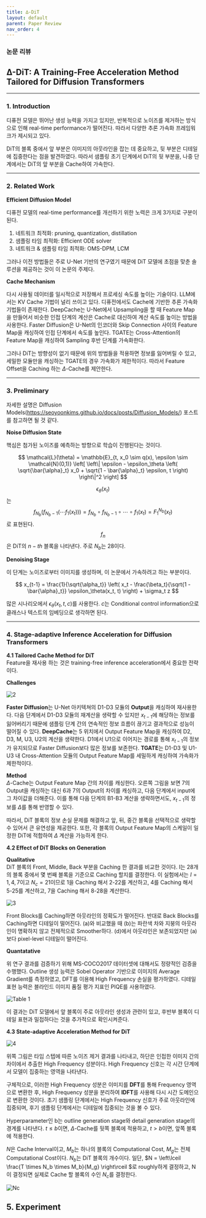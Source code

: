 ```yaml
---
title: ∆-DiT
layout: default
parent: Paper Review
nav_order: 4
---
```


### 논문 리뷰  

## **∆-DiT: A Training-Free Acceleration Method Tailored for Diffusion Transformers**  

---

### **1. Introduction**  

디퓨전 모델은 뛰어난 생성 능력을 가지고 있지만, 반복적으로 노이즈를 제거하는 방식으로 인해 real-time performance가 떨어진다. 따라서 다양한 추론 가속화 프레임워크가 제시되고 있다. 

DiT의 블록 중에서 앞 부분은 이미지의 아웃라인을 잡는 데 중요하고, 뒷 부분은 디테일에 집중한다는 점을 발견하였다. 따라서 샘플링 초기 단계에서 DiT의 뒷 부분을, 나중 단계에서는 DiT의 앞 부분을 Cache하여 가속한다.  

---

### **2. Related Work**  

**Efficient Diffusion Model**  

디퓨전 모델의 real-time performance를 개선하기 위한 노력은 크게 3가지로 구분이 된다.  

1. 네트워크 최적화: pruning, quantization, distillation  
2. 샘플링 타임 최적화: Efficient ODE solver  
3. 네트워크 & 샘플링 타임 최적화: OMS-DPM, LCM

그러나 이전 방법들은 주로 U-Net 기반의 연구였기 때문에 DiT 모델에 초점을 맞춘 솔루션을 제공하는 것이 이 논문의 주제다.  


**Cache Mechanism**  

다시 사용될 데이터를 일시적으로 저장해서 프로세싱 속도를 높이는 기술이다. LLM에서는 KV Cache 기법이 널리 쓰이고 있다. 디퓨전에서도 Cache에 기반한 추론 가속화 기법들이 존재한다. DeepCache는 U-Net에서 Upsampling을 할 때 Feature Map을 만들어서 비슷한 인접 단계의 계산은 Cache로 대신하여 계산 속도를 높이는 방법을 사용한다. Faster Diffusion은 U-Net의 인코더와 Skip Connection 사이의 Feature Map을 캐싱하여 인접 단계에서 속도를 높인다. TGATE는 Cross-Attention의 Feature Map을 캐싱하여 Sampling 후반 단계를 가속화한다.  

그러나 DiT는 방향성이 없기 때문에 위의 방법들을 적용하면 정보를 잃어버릴 수 있고, 세밀한 모듈만을 캐싱하는 TGATE의 경우 가속화가 제한적이다. 따라서 Feature Offset을 Caching 하는 $\Delta$-Cache를 제안한다.  

---

### **3. Preliminary**  

자세한 설명은 Diffusion Models(https://seoyoonkims.github.io/docs/posts/Diffusion_Models/) 포스트를 참고하면 될 것 같다.  


**Noise Diffusion State**  

핵심은 첨가된 노이즈를 예측하는 방향으로 학습이 진행된다는 것이다.  

$$
\mathcal{L}(\theta) = \mathbb{E}_{t, x_0 \sim q(x), \epsilon \sim \mathcal{N}(0,1)} 
\left[ \left\| \epsilon - \epsilon_\theta \left( \sqrt{\bar{\alpha}_t} x_0 + \sqrt{1 - \bar{\alpha}_t} \epsilon, t \right) \right\|^2 \right]
$$

$$\epsilon_\theta(x_t)$$는 $$f_{N_b} \left( f_{N_b-1} \left( \cdots f_1(x_t) \right) \right) = f_{N_b} \circ f_{N_b-1} \circ \cdots \circ f_1(x_t) = F_1^{N_b}(x_t)$$로 표현된다. $$f_n$$은 DiT의 $n-th$ 블록을 나타낸다. 주로 $N_b$는 28이다. 


**Denoising Stage**  

이 단계는 노이즈로부터 이미지를 생성하며, 이 논문에서 가속하려고 하는 부분이다.  

$$
x_{t-1} = \frac{1}{\sqrt{\alpha_t}} \left( x_t - \frac{\beta_t}{\sqrt{1 - \bar{\alpha}_t}} \epsilon_\theta(x_t, t) \right) + \sigma_t z
$$

많은 시나리오에서 $\epsilon_\theta(x_t, t, c)$를 사용한다. $c$는 Conditional control information으로 클래스나 텍스트의 임베딩으로 생각하면 된다.  

---

### **4. Stage-adaptive Inference Acceleration for Diffusion Transformers**  

**4.1 Tailored Cache Method for DiT**  
Feature을 재사용 하는 것은 training-free inference acceleration에서 중요한 전략이다.  

**Challenges**  

![2](../images/Delta-DiT/2.png)

**Faster Diffusion**는 U-Net 아키텍쳐의 D1-D3 모듈의 **Output**을 캐싱하여 재사용한다. 다음 단계에서 D1-D3 모듈의 재계산을 생략할 수 있지만 $x_{t-1}$에 해당하는 정보를 잃어버리기 때문에 샘플링 단계 간의 연속적인 정보 흐름이 끊기고 결과적으로 성능이 떨어질 수 있다.
**DeepCache**는 5 위치에서 Output Feature Map을 캐싱하여 D2, D3, M, U3, U2의 계산을 생략한다. D1에서 U1으로 이어지는 경로를 통해 $x_{t-1}$의 정보가 유지되므로 Faster Diffusion보다 많은 정보를 보존한다.
**TGATE**는 D1-D3 및 U1-U3 내 Cross-Attention 모듈의 Output Feature Map를 세밀하게 캐싱하여 가속화가 제한적이다.  
  

**Method**  
$\Delta$-Cache는 Output Feature Map 간의 차이를 캐싱한다. 오른쪽 그림을 보면 7의 Output을 캐싱하는 대신 6과 7의 Output의 차이를 캐싱하고, 다음 단계에서 input에 그 차이값을 더해준다. 이를 통해 다음 단계의 B1-B3 계산을 생략하면서도, $x_{t-1}$의 정보를 $\Delta$를 통해 반영할 수 있다.  

따라서, DiT 블록의 정보 손실 문제를 해결하고 앞, 뒤, 중간 블록을 선택적으로 생략할 수 있어서 큰 유연성을 제공한다. 또한, 각 블록의 Output Feature Map의 스케일이 일정한 DiT에 적합하여 $\Delta$ 계산을 가능하게 한다.  


**4.2 Effect of DiT Blocks on Generation**  

**Qualitative**  
DiT 블록의 Front, Middle, Back 부분을 Caching 한 결과를 비교한 것이다. I는 28개의 블록 중에서 몇 번째 블록을 기준으로 Caching 할지를 결정한다. 이 실험에서는 $I = 1, 4, 7$이고 $N_c = 21$이므로 1을 Caching 해서 2-22를 계산하고, 4를 Caching 해서 5-25를 계산하고, 7을 Caching 해서 8-28을 계산한다.   

![3](../images/Delta-DiT/3.png)

Front Blocks를 Caching하면 아웃라인의 정확도가 떨어진다. 반대로 Back Blocks를 Caching하면 디테일이 떨어진다. (a)와 비교했을 때 (b)는 파란색 차와 지붕의 아웃라인이 명확하지 않고 전체적으로 Smoother하다. (d)에서 아웃라인은 보존되었지만 (a)보다 pixel-level 디테일이 떨어진다.

**Quantatative**  

위 연구 결과를 검증하기 위해 MS-COCO2017 데이터셋에 대해서도 정량적인 검증을 수행했다. Outline 생성 능력은 Sobel Operator 기반으로 이미지의 Average Gradient를 측정하였고, DFT를 이용해 High Frequency 손실을 평가하였다. 디테일 표현 능력은 블라인드 이미지 품질 평가 지표인 PIQE를 사용하였다.

![Table 1](../images/Delta-DiT/table1.png)

이 결과는 DiT 모델에서 앞 블록이 주로 아웃라인 생성과 관련이 있고, 후반부 블록이 디테일 표현과 밀접하다는 것을 추가적으로 확인시켜준다.  
  

**4.3 State-adaptive Acceleration Method for DiT**  

![4](../images/Delta-DiT/4.png)

위쪽 그림은 타임 스텝에 따른 노이즈 제거 결과를 나타내고, 하단은 인접한 이미지 간의 차이에서 추출한 High Frequency 성분이다. High Frequency 신호는 각 시간 단계에서 모델이 집중하는 영역을 나타낸다.  

구체적으로, 이러한 High Frequency 성분은 이미지를 **DFT**를 통해 Frequency 영역으로 변환한 후, High Frequency 성분을 분리하여 **IDFT**를 사용해 다시 시간 도메인으로 변환한 것이다. 초기 샘플링 단계에서는 High Frequency 신호가 주로 아웃라인에 집중되며, 후기 샘플링 단계에서는 디테일에 집중되는 것을 볼 수 있다. 

Hyperparameter인 b는 outline generation stage와 detail generation stage의 경계를 나타낸다. $t \leq b$이면, $\Delta$-Cache를 뒷쪽 블록에 적용하고, $t > b$이면, 앞쪽 블록에 적용한다.  



$N$은 Cache Interval이고, $M_b$는 하나의 블록의 Computational Cost, $M_g$는 전체 Computational Cost이다. $N_b$는 DiT 블록의 개수이다. 일단, $N = \left\lceil \frac{T \times N_b \times M_b}{M_g} \right\rceil
$로 roughly하게 결정하고, N이 결정되면 실제로 Cache 할 블록의 수인 $N_c$를 결정한다.

![Nc](../images/Delta-DiT/Nc.png)

## **5. Experiment**  



